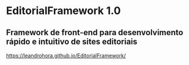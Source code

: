 
# EditorialFramework 1.0
## Framework de front-end para desenvolvimento rápido e intuitivo de sites editoriais
https://leandrohora.github.io/EditorialFramework/

